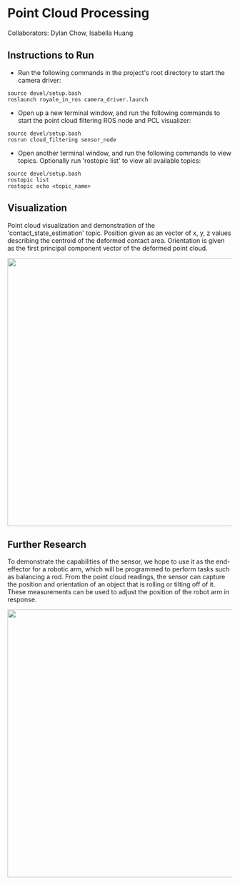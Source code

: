 # Point Cloud Processing

Collaborators: Dylan Chow, Isabella Huang

## Instructions to Run

* Run the following commands in the project's root directory to start the camera driver:

```
source devel/setup.bash
roslaunch royale_in_ros camera_driver.launch
```

* Open up a new terminal window, and run the following commands to start the point cloud filtering ROS node and PCL visualizer:

```
source devel/setup.bash
rosrun cloud_filtering sensor_node
```

* Open another terminal window, and run the following commands to view topics. Optionally run 'rostopic list' to view all available topics:

```
source devel/setup.bash
rostopic list
rostopic echo <topic_name>
```

## Visualization

Point cloud visualization and demonstration of the 'contact_state_estimation' topic. Position given as an vector of x, y, z values describing the centroid of the deformed contact area. Orientation is given as the first principal component vector of the deformed point cloud.

<img src="./media/contact.gif" width="600"/>

## Further Research

To demonstrate the capabilities of the sensor, we hope to use it as the end-effector for a robotic arm, which will be programmed to perform tasks such as balancing a rod. From the point cloud readings, the sensor can capture the position and orientation of an object that is rolling or tilting off of it. These measurements can be used to adjust the position of the robot arm in response.

<img src="./media/roll_tilt.gif" width="600"/>





